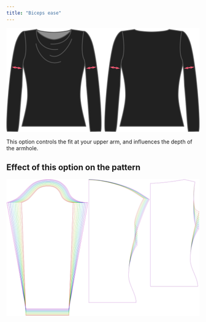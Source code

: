 ```yaml
---
title: "Biceps ease"
---
```


![The biceps ease option on Diana](./bicepsease.svg)

This option controls the fit at your upper arm, and influences the depth of the armhole.

## Effect of this option on the pattern

![This image shows the effect of this option by superimposing several variants that have a different value for this option](diana_bicepsease_sample.svg "Effect of this option on the pattern")
